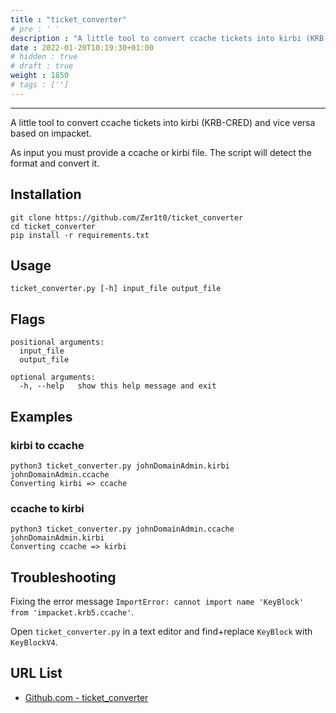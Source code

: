 ```yaml
---
title : "ticket_converter"
# pre : ' '
description : "A little tool to convert ccache tickets into kirbi (KRB-CRED) and vice versa based on impacket."
date : 2022-01-20T10:19:30+01:00
# hidden : true
# draft : true
weight : 1850
# tags : ['']
---
```


---

A little tool to convert ccache tickets into kirbi (KRB-CRED) and vice versa based on impacket.

As input you must provide a ccache or kirbi file. The script will detect the format and convert it.

## Installation

```plain
git clone https://github.com/Zer1t0/ticket_converter
cd ticket_converter
pip install -r requirements.txt
```

## Usage

```plain
ticket_converter.py [-h] input_file output_file
```

## Flags

```plain
positional arguments:
  input_file
  output_file

optional arguments:
  -h, --help   show this help message and exit
```

## Examples

### kirbi to ccache

```plain
python3 ticket_converter.py johnDomainAdmin.kirbi johnDomainAdmin.ccache
Converting kirbi => ccache
```

### ccache to kirbi

```plain
python3 ticket_converter.py johnDomainAdmin.ccache johnDomainAdmin.kirbi
Converting ccache => kirbi
```

## Troubleshooting

Fixing the error message `ImportError: cannot import name 'KeyBlock' from 'impacket.krb5.ccache'`.

Open `ticket_converter.py` in a text editor and find+replace `KeyBlock` with `KeyBlockV4`.

## URL List

- [Github.com - ticket_converter](https://github.com/Zer1t0/ticket_converter)
